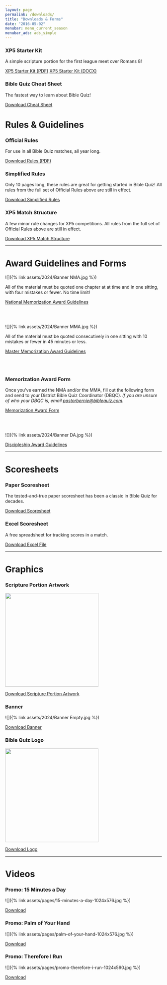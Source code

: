 ```yaml
---
layout: page
permalink: /downloads/
title: "Downloads & Forms"
date: "2016-05-02"
menubar: menu_current_season
menubar_ads: ads_simple
---
```


### XP5 Starter Kit
A simple scripture portion for the first league meet over Romans 8!

<a href="{% link assets/2024/XP5-Starter-LM1.pdf %}" class="button is-primary">XP5 Starter Kit (PDF)</a>
<a href="{% link assets/2024/XP5-Starter-LM1.docx %}" class="button is-primary">XP5 Starter Kit (DOCX)</a>

### Bible Quiz Cheat Sheet
The fastest way to learn about Bible Quiz!

<a href="{% link assets/2021/BQ-Cheat-Sheet.pdf %}" class="button is-primary">Download Cheat Sheet</a>

# Rules & Guidelines

### Official Rules
For use in all Bible Quiz matches, all year long.

<a href="{% link assets/2024/23-24 Bible Quiz Rules.pdf %}" class="button is-primary">Download Rules (PDF)</a>

### Simplified Rules
Only 10 pages long, these rules are great for getting started in Bible Quiz! All rules from the full set of Official Rules above are still in effect.

<a href="https://youth.ag.org/-/media/Youth/Ministries/BQ-Content/Final-Simplified-Rules.pdf?la=en" class="button is-primary">Download Simplified Rules</a>

### XP5 Match Structure
A few minor rule changes for XP5 competitions. All rules from the full set of Official Rules above are still in effect.

<a href="{% link assets/2024/XP5-Match-Structure.pdf %}" class="button is-primary">Download XP5 Match Structure</a>

* * *

# Award Guidelines and Forms

![]({% link assets/2024/Banner NMA.jpg %})

All of the material must be quoted one chapter at at time and in one sitting, with four mistakes or fewer. No time limit!

<a href="{% link assets/2024/NMA-Guidelines.pdf %}" class="button is-primary">National Memorization Award Guidelines</a>

<br /><br />

![]({% link assets/2024/Banner MMA.jpg %})

All of the material must be quoted consecutively in one sitting with 10 mistakes or fewer in 45 minutes or less.

<a href="{% link assets/2024/MMA-Guidelines.pdf %}" class="button is-primary">Master Memorization Award Guidelines</a>

<br /><br />

### Memorization Award Form
Once you've earned the NMA and/or the MMA, fill out the following form and send to your District Bible Quiz Coordinator (DBQC). *If you are unsure of who your DBQC is, email <pastorbernie@biblequiz.com>.*

<a href="{% link assets/2024/Memorization-Award-Form.doc %}" class="button is-primary">Memorization Award Form</a>

<br /><br />

![]({% link assets/2024/Banner DA.jpg %})

<a href="{% link assets/2024/Discipleship-Award-Guidelines.pdf %}" class="button is-primary">Discipleship Award Guidelines</a>


* * *

# Scoresheets
### Paper Scoresheet
The tested-and-true paper scoresheet has been a classic in Bible Quiz for decades.

<a href="{% link assets/2016/free-paper-scoresheet.pdf %}" class="button is-primary">Download Scoresheet</a>

### Excel Scoresheet
A free spreadsheet for tracking scores in a match.

<a href="{% link assets/2016/free-excel-scoresheet-v34.xls %}" class="button is-primary">Download Excel File</a>

* * *

# Graphics

### Scripture Portion Artwork

<img src="{% link assets/2024/23-24_romans-and-james-scripture-portion-cover.jpg %}" width="300">

<a href="{% link assets/2024/23-24_romans-and-james-scripture-portion-cover.jpg %}" class="button is-primary">Download Scripture Portion Artwork</a>

### Banner
![]({% link assets/2024/Banner Empty.jpg %})

<a href="{% link assets/2024/Banner Empty.jpg %}" class="button is-primary">Download Banner</a>

### Bible Quiz Logo
<img src="{% link assets/pages/biblequizlogo-805x1024.jpg %}" width="300">


<a href="{% link assets/pages/biblequizlogo-805x1024.jpg %}" class="button is-primary">Download Logo</a>

* * *

# Videos

### Promo: 15 Minutes a Day
![]({% link assets/pages/15-minutes-a-day-1024x576.jpg %})

<a href="https://drive.google.com/file/d/1HqJsgHlyLT-G-0Ir32BzjMNs4AgjewtC/view?usp=sharing" class="button is-primary">Download</a>

### Promo: Palm of Your Hand
![]({% link assets/pages/palm-of-your-hand-1024x576.jpg %})

<a href="https://drive.google.com/file/d/17Lg2J1CBuL66NuzUrwJCX2vSLZ2LbNDX/view?usp=sharing" class="button is-primary">Download</a>

### Promo: Therefore I Run
![]({% link assets/pages/promo-therefore-i-run-1024x590.jpg %})

<a href="https://drive.google.com/open?id=1uU3XdXI2CAroXMdkgUNeHIbNQM5JbFk8" class="button is-primary">Download</a>